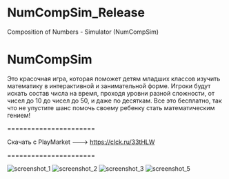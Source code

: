 # NumCompSim_Release
Composition of Numbers - Simulator (NumCompSim)

# NumCompSim
Это красочная игра, которая поможет детям младших классов изучить математику в интерактивной и занимательной форме. Игроки будут искать состав числа на время, проходя уровни разной сложности, от чисел до 10 до чисел до 50, и даже по десяткам. Все это бесплатно, так что не упустите шанс помочь своему ребенку стать математическим гением!

======================

Скачать с PlayMarket ---> https://clck.ru/33tHLW

======================

![screenshot_1](https://user-images.githubusercontent.com/82653197/213097800-d7fd1846-62d0-4684-a71c-211149e69021.png)
![screenshot_2](https://user-images.githubusercontent.com/82653197/213097814-bf13078b-8bf0-40db-af98-bdc57902f76d.png)
![screenshot_3](https://user-images.githubusercontent.com/82653197/213097825-eb873970-de33-49e9-8bc0-0efcf4fb09fd.png)
![screenshot_5](https://user-images.githubusercontent.com/82653197/213097838-a276ca5c-f238-4f7f-8bcf-67421c6250ff.png)
